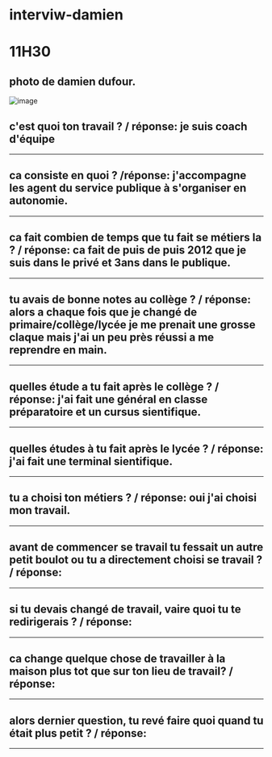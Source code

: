 # interviw-damien
# 11H30
## photo de damien dufour.
![image](https://user-images.githubusercontent.com/82452161/114832599-f0943280-9dce-11eb-9d5b-52234e3164ca.png)
## c'est quoi ton travail ? / réponse: je suis coach d'équipe 
----------------------------
## ca consiste en quoi ? /réponse: j'accompagne les agent du service publique à s'organiser en autonomie.
----------------------------
## ca fait combien de temps que tu fait se métiers la ? / réponse: ca fait de puis de puis 2012 que je suis dans le privé et 3ans dans le publique.
----------------------------
## tu avais de bonne notes au collège ? / réponse: alors a chaque fois que je changé de primaire/collège/lycée je me prenait une grosse claque mais j'ai un peu près réussi a me reprendre en main.
----------------------------
## quelles étude a tu fait après le collège ? / réponse: j'ai fait une général en classe préparatoire et un cursus sientifique.
----------------------------------------
## quelles études à tu fait après le lycée ? / réponse: j'ai fait une terminal sientifique. 
----------------------------------------
## tu a choisi ton métiers ? / réponse: oui j'ai choisi mon travail.
----------------------------
## avant de commencer se travail tu fessait un autre petit boulot ou tu a directement choisi se travail ? / réponse:
---------------------------
## si tu devais changé de travail, vaire quoi tu te redirigerais ? / réponse:
---------------------------
## ca change quelque chose de travailler à la maison plus tot que sur ton lieu de travail? / réponse:
----------------------------
## alors dernier question, tu revé faire quoi quand tu était plus petit ? / réponse: 
-------------------------------




